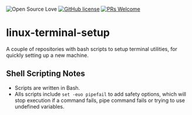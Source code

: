 ![Open Source Love](https://badges.frapsoft.com/os/v2/open-source.svg?v=103) [![GitHub license](https://img.shields.io/badge/licence-GPL--3.0-blue)](LICENSE) [![PRs Welcome](https://img.shields.io/badge/PRs-welcome-green.svg)](.github/CONTRIBUTING.md)
<br>

# linux-terminal-setup

A couple of repositories with bash scripts to setup terminal utilities, for quickly setting up a new machine.

## Shell Scripting Notes

- Scripts are written in Bash.
- Alls scripts include `set -euo pipefail` to add safety options, which will stop execution if a command fails, pipe command fails or trying to use
  undefined variables.

